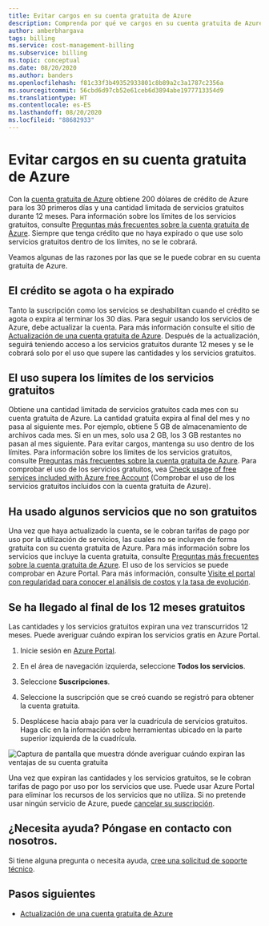```yaml
---
title: Evitar cargos en su cuenta gratuita de Azure
description: Comprenda por qué ve cargos en su cuenta gratuita de Azure. Aprenda las formas de evitar estos cargos.
author: amberbhargava
tags: billing
ms.service: cost-management-billing
ms.subservice: billing
ms.topic: conceptual
ms.date: 08/20/2020
ms.author: banders
ms.openlocfilehash: f81c33f3b49352933801c8b89a2c3a1787c2356a
ms.sourcegitcommit: 56cbd6d97cb52e61ceb6d3894abe1977713354d9
ms.translationtype: HT
ms.contentlocale: es-ES
ms.lasthandoff: 08/20/2020
ms.locfileid: "88682933"
---
```

# <a name="avoid-charges-with-your-azure-free-account"></a>Evitar cargos en su cuenta gratuita de Azure

Con la [cuenta gratuita de Azure](https://azure.microsoft.com/free/) obtiene 200 dólares de crédito de Azure para los 30 primeros días y una cantidad limitada de servicios gratuitos durante 12 meses. Para información sobre los límites de los servicios gratuitos, consulte [Preguntas más frecuentes sobre la cuenta gratuita de Azure](https://azure.microsoft.com/free/free-account-faq/). Siempre que tenga crédito que no haya expirado o que use solo servicios gratuitos dentro de los límites, no se le cobrará.

Veamos algunas de las razones por las que se le puede cobrar en su cuenta gratuita de Azure.

## <a name="your-credit-runs-out-or-is-expired"></a>El crédito se agota o ha expirado

Tanto la suscripción como los servicios se deshabilitan cuando el crédito se agota o expira al terminar los 30 días. Para seguir usando los servicios de Azure, debe actualizar la cuenta. Para más información consulte el sitio de [Actualización de una cuenta gratuita de Azure](upgrade-azure-subscription.md). Después de la actualización, seguirá teniendo acceso a los servicios gratuitos durante 12 meses y se le cobrará solo por el uso que supere las cantidades y los servicios gratuitos.

## <a name="usage-exceeds-the-limits-of-free-services"></a>El uso supera los límites de los servicios gratuitos

Obtiene una cantidad limitada de servicios gratuitos cada mes con su cuenta gratuita de Azure. La cantidad gratuita expira al final del mes y no pasa al siguiente mes. Por ejemplo, obtiene 5 GB de almacenamiento de archivos cada mes. Si en un mes, solo usa 2 GB, los 3 GB restantes no pasan al mes siguiente. Para evitar cargos, mantenga su uso dentro de los límites. Para información sobre los límites de los servicios gratuitos, consulte [Preguntas más frecuentes sobre la cuenta gratuita de Azure](https://azure.microsoft.com/free/free-account-faq/). Para comprobar el uso de los servicios gratuitos, vea [Check usage of free services included with Azure free Account](check-free-service-usage.md) (Comprobar el uso de los servicios gratuitos incluidos con la cuenta gratuita de Azure).

## <a name="you-used-some-services-that-arent-free"></a>Ha usado algunos servicios que no son gratuitos

Una vez que haya actualizado la cuenta, se le cobran tarifas de pago por uso por la utilización de servicios, las cuales no se incluyen de forma gratuita con su cuenta gratuita de Azure. Para más información sobre los servicios que incluye la cuenta gratuita, consulte [Preguntas más frecuentes sobre la cuenta gratuita de Azure](https://azure.microsoft.com/free/free-account-faq/). El uso de los servicios se puede comprobar en Azure Portal. Para más información, consulte [Visite el portal con regularidad para conocer el análisis de costos y la tasa de evolución](getting-started.md#costs).

## <a name="you-reached-the-end-of-your-free-12-months"></a>Se ha llegado al final de los 12 meses gratuitos

Las cantidades y los servicios gratuitos expiran una vez transcurridos 12 meses. Puede averiguar cuándo expiran los servicios gratis en Azure Portal.

1. Inicie sesión en [Azure Portal](https://portal.azure.com).

2. En el área de navegación izquierda, seleccione **Todos los servicios**.

3.  Seleccione **Suscripciones**.

4.  Seleccione la suscripción que se creó cuando se registró para obtener la cuenta gratuita.

5.  Desplácese hacia abajo para ver la cuadrícula de servicios gratuitos. Haga clic en la información sobre herramientas ubicado en la parte superior izquierda de la cuadrícula.

![Captura de pantalla que muestra dónde averiguar cuándo expiran las ventajas de su cuenta gratuita](./media/avoid-charges-free-account/freeaccount-benefits-expiration-date.png)


Una vez que expiran las cantidades y los servicios gratuitos, se le cobran tarifas de pago por uso por los servicios que use. Puede usar Azure Portal para eliminar los recursos de los servicios que no utiliza. Si no pretende usar ningún servicio de Azure, puede [cancelar su suscripción](cancel-azure-subscription.md).

## <a name="need-help-contact-us"></a>¿Necesita ayuda? Póngase en contacto con nosotros.

Si tiene alguna pregunta o necesita ayuda, [cree una solicitud de soporte técnico](https://go.microsoft.com/fwlink/?linkid=2083458).

## <a name="next-steps"></a>Pasos siguientes
- [Actualización de una cuenta gratuita de Azure](upgrade-azure-subscription.md)